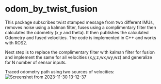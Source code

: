 # odom_by_twist_fusion
This package subscribes twist stamped message from two different IMUs, removes noise using a kalman filter, fuses using a complimentary filter then calculates the odometry (x,y and theta). It then publishes the calculated Odometry and fused velocities. The code is implemented in C++ and works with ROS2.

Next step is to replace the complimentary filter with kalman filter for fusion and implement the same for all velocities (x,y,z,wx,wy,wz) and generalize for N number of sensor inputs.

Traced odometry path using two sources of velocities:
![Screenshot from 2023-11-30 13-12-37](https://github.com/Nisarg236/odometry_by_twist_fusion/assets/71684502/352af704-3daa-49ed-a035-85a984398b17)
